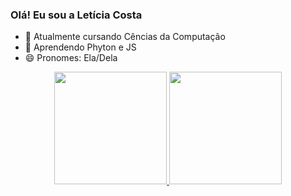 ### Olá! Eu sou a Letícia Costa



- 🔭  Atualmente cursando Cências da Computação
- 🌱 Aprendendo Phyton e JS
- 😄 Pronomes: Ela/Dela


<div align="center">
  <a href="https://github.com/leticiacostt">
  <img height="180em" src="https://github-readme-stats.vercel.app/api?username=leticiacostt&show_icons=true&theme=dracula&include_all_commits=true&count_private=true"/>
  <img height="180em" src="https://github-readme-stats.vercel.app/api/top-langs/?username=leticiacostt&layout=compact&langs_count=7&theme=dracula"/>
</div>
